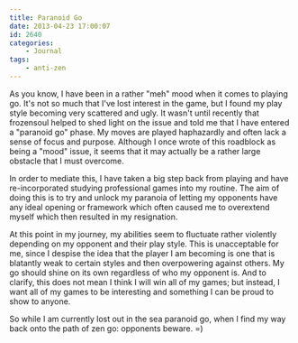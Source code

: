 ```yaml
---
title: Paranoid Go
date: 2013-04-23 17:00:07
id: 2640
categories:
	- Journal
tags:
	- anti-zen
---
```


As you know, I have been in a rather "meh" mood when it comes to playing go. It's not so much that I've lost interest in the game, but I found my play style becoming very scattered and ugly. It wasn't until recently that frozensoul helped to shed light on the issue and told me that I have entered a "paranoid go" phase. My moves are played haphazardly and often lack a sense of focus and purpose. Although I once wrote of this roadblock as being a "mood" issue, it seems that it may actually be a rather large obstacle that I must overcome.

In order to mediate this, I have taken a big step back from playing and have re-incorporated studying professional games into my routine. The aim of doing this is to try and unlock my paranoia of letting my opponents have any ideal opening or framework which often caused me to overextend myself which then resulted in my resignation.

At this point in my journey, my abilities seem to fluctuate rather violently depending on my opponent and their play style. This is unacceptable for me, since I despise the idea that the player I am becoming is one that is blatantly weak to certain styles and then overpowering against others. My go should shine on its own regardless of who my opponent is. And to clarify, this does not mean I think I will win all of my games; but instead, I want all of my games to be interesting and something I can be proud to show to anyone.

So while I am currently lost out in the sea paranoid go, when I find my way back onto the path of zen go: opponents beware. =)
